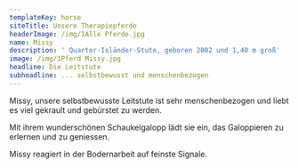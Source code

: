 ```yaml
---
templateKey: horse
siteTitle: Unsere Therapiepferde
headerImage: /img/1Alle Pferde.jpg
name: Missy
description: ' Quarter-Isländer-Stute, geboren 2002 und 1,40 m groß'
image: /img/1Pferd Missy.jpg
headline: Die Leitstute
subheadline: ... selbstbewusst und menschenbezogen
---
```

Missy, unsere selbstbewusste Leitstute ist sehr menschenbezogen und liebt es viel gekrault und gebürstet zu werden.

 Mit ihrem wunderschönen Schaukelgalopp lädt sie ein, das Galoppieren zu erlernen und zu geniessen.

Missy reagiert in der Bodernarbeit auf feinste Signale.

